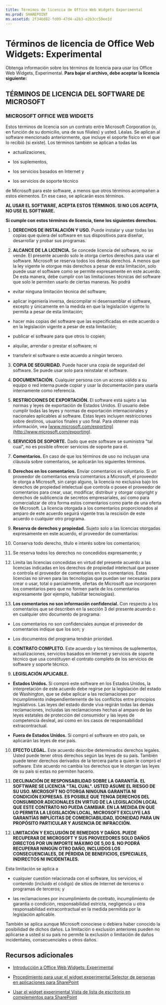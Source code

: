 ```yaml
---
title: Términos de licencia de Office Web Widgets Experimental
ms.prod: SHAREPOINT
ms.assetid: 2f346d82-fd09-47d4-a2b3-e2b3cc59ee1d
---
```



# Términos de licencia de Office Web Widgets: Experimental
Obtenga información sobre los términos de licencia para usar los Office Web Widgets, Experimental.
 **Para bajar el archivo, debe aceptar la licencia siguiente:**





## TÉRMINOS DE LICENCIA DEL SOFTWARE DE MICROSOFT


### MICROSOFT OFFICE WEB WIDGETS

Estos términos de licencia son un contrato entre Microsoft Corporation (o, en función de su domicilio, una de sus filiales) y usted. Léalas. Se aplican al software mencionado anteriormente, que incluye el soporte físico en el que lo recibió (si existe). Los términos también se aplican a todas las




- actualizaciones,


- los suplementos,


- los servicios basados en Internet y


- los servicios de soporte técnico


de Microsoft para este software, a menos que otros términos acompañen a estos elementos. En ese caso, se aplicarán esos términos.



 **AL USAR EL SOFTWARE, ACEPTA ESTOS TÉRMINOS. SI NO LOS ACEPTA, NO USE EL SOFTWARE.**



 **Si cumple con estos términos de licencia, tiene los siguientes derechos.**




1. **DERECHOS DE INSTALACIÓN Y USO.** Puede instalar y usar todas las copias que quiera del software en sus dispositivos para diseñar, desarrollar y probar sus programas.


2. **ALCANCE DE LA LICENCIA.** Se concede licencia del software, no se vende. El presente acuerdo solo le otorga ciertos derechos para usar el software. Microsoft se reserva todos los demás derechos. A menos que la ley vigente le otorgue más derechos a pesar de esta limitación, solo puede usar el software como se permite expresamente en este acuerdo. De esta manera, debe cumplir con las limitaciones técnicas del software que solo le permiten usarlo de ciertas maneras. No podrá

  - evitar ninguna limitación técnica del software;


  - aplicar ingeniería inversa, descompilar ni desensamblar el software, excepto y únicamente en la medida en que la legislación vigente lo permita a pesar de esta limitación;


  - hacer más copias del software que las especificadas en este acuerdo o en la legislación vigente a pesar de esta limitación;


  - publicar el software para que otros lo copien;


  - alquilar, arrendar o prestar el software; ni


  - transferir el software o este acuerdo a ningún tercero.


3. **COPIA DE SEGURIDAD.** Puede hacer una copia de seguridad del software. Se puede usar solo para reinstalar el software.


4. **DOCUMENTACIÓN.** Cualquier persona con un acceso válido a su equipo o red interna puede copiar y usar la documentación para usarla internamente como referencia.


5. **RESTRICCIONES DE EXPORTACIÓN.** El software está sujeto a las normas y leyes de exportación de Estados Unidos. El usuario debe cumplir todas las leyes y normas de exportación internacionales y nacionales aplicables al software. Estas leyes incluyen restricciones sobre destinos, usuarios finales y uso final. Para obtener más información, vea [www.microsoft.com/exporting](http://www.microsoft.com/exporting).


6. **SERVICIOS DE SOPORTE.** Dado que este software se suministra "tal cual", no es posible ofrecer servicios de soporte para él.


7. **Comentarios.** En caso de que los términos de uso no incluyan una cláusula sobre comentarios, se aplicarán los siguientes términos.

1. **Derechos en los comentarios.** Enviar comentarios es voluntario. Si un proveedor de comentarios envía comentarios a Microsoft, el proveedor le otorga a Microsoft, sin cargo alguno, la licencia no exclusiva bajo los derechos de propiedad intelectual que controla o posee el proveedor de comentarios para crear, usar, modificar, distribuir y otorgar copyright y derechos de sublicencia de secretos empresariales, así como para comercializar de otra forma estos comentarios como parte de una oferta de Microsoft. La licencia otorgada a los comentarios proporcionados al amparo de este acuerdo seguirá vigente tras la rescisión de este acuerdo o cualquier otro programa.


2. **Reserva de derechos y propiedad.** Sujeto solo a las licencias otorgadas expresamente en este acuerdo, el proveedor de comentarios:

1. Conserva todo derecho, título e interés sobre los comentarios;


2. Se reserva todos los derechos no concedidos expresamente; y


3. Limita las licencias concedidas en virtud del presente acuerdo a las licencias indicadas en los derechos de propiedad intelectual que posee o controla el proveedor de comentarios en los comentarios. Estas licencias no sirven para las tecnologías que puedan ser necesarias para crear o usar, total o parcialmente, ofertas de Microsoft que incorporen los comentarios pero que no formen parte de los comentarios expresamente (por ejemplo, habilitar tecnologías).


3. **Los comentarios no son información confidencial.** Con respecto a los comentarios que se describen en la sección 3 del presente acuerdo o en cualquier otro documento de programa:

  - Los comentarios no son confidenciales aunque el proveedor de comentarios indique que los son; y


  - Los documentos del programa tendrán prioridad.


8. **CONTRATO COMPLETO.** Este acuerdo y los términos de suplementos, actualizaciones, servicios basados en Internet y servicios de soporte técnico que usa constituyen el contrato completo de los servicios de software y soporte técnico.


9. **LEGISLACIÓN APLICABLE.**

  - **Estados Unidos.** Si compró este software en los Estados Unidos, la interpretación de este acuerdo debe regirse por la legislación del estado de Washington, que se debe aplicar a las reclamaciones por incumplimiento independientemente de los conflictos entre principios legislativos. Las leyes del estado donde viva regirán todas las demás reclamaciones, incluidas las reclamaciones hechas al amparo de las leyes estatales de protección del consumidor y las leyes de competencia desleal, así como en los casos de responsabilidad extracontractual.


  - **Fuera de Estados Unidos.** Si compró el software en otro país, se aplicarán las leyes de ese país.


10. **EFECTO LEGAL.** Este acuerdo describe determinados derechos legales. Usted puede tener otros derechos según las leyes de su país. También puede tener derechos derivados de la tercera parte a quien le compró el software. Este acuerdo no cambia los derechos que le otorgan las leyes de su país si estas no permiten hacerlo.


11. **DECLINACIÓN DE RESPONSABILIDAD SOBRE LA GARANTÍA. EL SOFTWARE SE LICENCIA "TAL CUAL". USTED ASUME EL RIESGO DE SU USO. MICROSOFT NO OTORGA NINGUNA GARANTÍA NI CONDICIÓN EXPRESAS. ES POSIBLE QUE TENGA DERECHOS DEL CONSUMIDOR ADICIONALES EN VIRTUD DE LA LEGISLACIÓN LOCAL QUE ESTE CONTRATO NO PUEDA CAMBIAR. EN LA MEDIDA EN QUE LO PERMITA LA LEGISLACIÓN LOCAL, MICROSOFT EXCLUYE LAS GARANTÍAS IMPLÍCITAS DE COMERCIABILIDAD, IDONEIDAD PARA UN PROPÓSITO PARTICULAR Y AUSENCIA DE INFRACCIÓN.**


12. **LIMITACIÓN Y EXCLUSIÓN DE REMEDIOS Y DAÑOS. PUEDE RECUPERAR DE MICROSOFT Y SUS PROVEEDORES SOLO DAÑOS DIRECTOS POR UN IMPORTE MÁXIMO DE 5,00 $. NO PODRÁ RECUPERAR NINGÚN OTRO DAÑO, INCLUIDOS LOS CONSECUENCIALES, DE PÉRDIDA DE BENEFICIOS, ESPECIALES, INDIRECTOS NI INCIDENTALES.**


Esta limitación se aplica a




- cualquier cuestión relacionada con el software, los servicios, el contenido (incluido el código) de sitios de Internet de terceros o programas de terceros; y


- las reclamaciones por incumplimiento de contrato, incumplimiento de garantía o condición, responsabilidad estricta, negligencia u otra responsabilidad extracontractual en la medida permitida por la legislación aplicable.


También se aplica aunque Microsoft conociese o debiera haber conocido la posibilidad de dichos daños. La limitación o exclusión anteriores pueden no aplicarse a usted si su país no permite la exclusión o limitación de daños incidentales, consecuenciales u otros daños.




## Recursos adicionales
<a name="bk_addresources"> </a>


-  [Introducción a Office Web Widgets: Experimental](office-web-widgetsexperimental-overview.md)


-  [Procedimiento para usar el widget experimental Selector de personas en aplicaciones para SharePoint](use-the-experimental-people-picker-widget-in-sharepoint-add-ins.md)


-  [Usar el widget experimental Vista de lista de escritorio en complementos para SharePoint](use-the-experimental-desktop-list-view-widget-in-sharepoint-add-ins.md)



